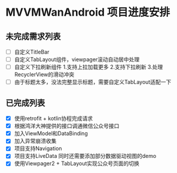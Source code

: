 # MVVMWanAndroid 项目进度安排
## 未完成需求列表
- [ ] 自定义TitleBar
- [ ] 自定义TabLayout组件，viewpager滚动自动居中处理
- [ ] 自定义下拉刷新组件
    1.支持上拉加载更多
    2.支持下拉刷新
    3.处理RecyclerView的滑动冲突
- [ ] 由于标题太多，没法完整显示标题，需要自定义TabLayout适配一下

## 已完成列表
- [x] 使用retrofit + kotlin协程完成请求
- [x] 根据鸿洋大神提供的接口调通微信公众号接口
- [x] 加入ViewModel和DataBinding
- [x] 加入异常崩溃收集
- [x] 项目支持Navigation
- [x] 项目支持LiveData
    同时还需要添加部分数据驱动视图的demo
- [x] 使用Viewpager2 + TabLayout实现公众号页面的切换